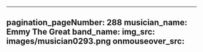 ------
pagination_pageNumber: 288
musician_name: Emmy The Great
band_name: 
img_src: images/musician0293.png
onmouseover_src: 
------